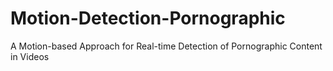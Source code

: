 # Motion-Detection-Pornographic
A Motion-based Approach for Real-time Detection of Pornographic Content in Videos
